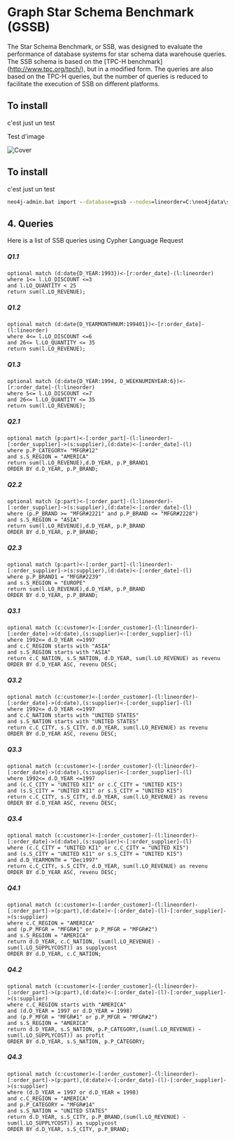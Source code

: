 # Graph Star Schema Benchmark (GSSB)
The Star Schema Benchmark, or SSB, was designed to evaluate the performance of database systems for star schema data warehouse queries. The SSB schema is based on the [TPC-H benchmark] (http://www.tpc.org/tpch/), but in a modified form. The queries are also based on the TPC-H queries, but the number of queries is reduced to facilitate the execution of SSB on different platforms.

## To install
c'est just un test

Test d'image

![Cover](https://github.com/Redwass/test/blob/main/figures/gssb.jpg)

## To install
c'est just un test
```cmd
neo4j-admin.bat import --database=gssb --nodes=lineorder=C:\neo4jdata\ssb_import\lineorder-header.csv,C:\neo4jdata\ssb_import\lineorder.csv --nodes=part=C:\neo4jdata\ssb_import\part-header.csv,C:\neo4jdata\ssb_import\part.csv --relationships=order_part=C:\neo4jdata\ssb_import\order_part-header.csv,C:\neo4jdata\ssb_import\order_part.csv
```

## 4. Queries

Here is a list of SSB queries using Cypher Language Request

##### Q1.1

```cypher
optional match (d:date{D_YEAR:1993})<-[r:order_date]-(l:lineorder)
where 1<= l.LO_DISCOUNT <=3
and l.LO_QUANTITY < 25
return sum(l.LO_REVENUE);
```

##### Q1.2

```cypher
optional match (d:date{D_YEARMONTHNUM:199401})<-[r:order_date]-(l:lineorder)
where 4<= l.LO_DISCOUNT <=6
and 26<= l.LO_QUANTITY <= 35
return sum(l.LO_REVENUE);
```

##### Q1.3

```cypher
optional match (d:date{D_YEAR:1994, D_WEEKNUMINYEAR:6})<-[r:order_date]-(l:lineorder)
where 5<= l.LO_DISCOUNT <=7
and 26<= l.LO_QUANTITY <= 35
return sum(l.LO_REVENUE);
```

##### Q2.1

```cypher
optional match (p:part)<-[:order_part]-(l:lineorder)-[:order_supplier]->(s:supplier),(d:date)<-[:order_date]-(l)
where p.P_CATEGORY= "MFGR#12"
and s.S_REGION = "AMERICA" 
return sum(l.LO_REVENUE),d.D_YEAR, p.P_BRAND1
ORDER BY d.D_YEAR, p.P_BRAND;
```

##### Q2.2

```cypher
optional match (p:part)<-[:order_part]-(l:lineorder)-[:order_supplier]->(s:supplier),(d:date)<-[:order_date]-(l)
where (p.P_BRAND >= "MFGR#2221" and p.P_BRAND <= "MFGR#2228")
and s.S_REGION = "ASIA" 
return sum(l.LO_REVENUE),d.D_YEAR, p.P_BRAND
ORDER BY d.D_YEAR, p.P_BRAND;
```

##### Q2.3

```cypher
optional match (p:part)<-[:order_part]-(l:lineorder)-[:order_supplier]->(s:supplier),(d:date)<-[:order_date]-(l)
where p.P_BRAND1 = "MFGR#2239" 
and s.S_REGION = "EUROPE" 
return sum(l.LO_REVENUE),d.D_YEAR, p.P_BRAND
ORDER BY d.D_YEAR, p.P_BRAND;
```

##### Q3.1

```cypher
optional match (c:customer)<-[:order_customer]-(l:lineorder)-[:order_date]->(d:date),(s:supplier)<-[:order_supplier]-(l)
where 1992<= d.D_YEAR <=1997
and c.C_REGION starts with "ASIA"
and s.S_REGION starts with "ASIA" 
return c.C_NATION, s.S_NATION, d.D_YEAR, sum(l.LO_REVENUE) as revenu
ORDER BY d.D_YEAR ASC, revenu DESC;
```

##### Q3.2

```cypher
optional match (c:customer)<-[:order_customer]-(l:lineorder)-[:order_date]->(d:date),(s:supplier)<-[:order_supplier]-(l)
where 1992<= d.D_YEAR <=1997
and c.C_NATION starts with "UNITED STATES" 
and s.S_NATION starts with "UNITED STATES" 
return c.C_CITY, s.S_CITY, d.D_YEAR, sum(l.LO_REVENUE) as revenu
ORDER BY d.D_YEAR ASC, revenu DESC;
```

##### Q3.3

```cypher
optional match (c:customer)<-[:order_customer]-(l:lineorder)-[:order_date]->(d:date),(s:supplier)<-[:order_supplier]-(l)
where 1992<= d.D_YEAR <=1997
and (c.C_CITY = "UNITED KI1" or c.C_CITY = "UNITED KI5") 
and (s.S_CITY = "UNITED KI1" or s.S_CITY = "UNITED KI5") 
return c.C_CITY, s.S_CITY, d.D_YEAR, sum(l.LO_REVENUE) as revenu
ORDER BY d.D_YEAR ASC, revenu DESC;
```

##### Q3.4

```cypher
optional match (c:customer)<-[:order_customer]-(l:lineorder)-[:order_date]->(d:date),(s:supplier)<-[:order_supplier]-(l)
where (c.C_CITY = "UNITED KI1" or c.C_CITY = "UNITED KI5") 
and (s.S_CITY = "UNITED KI1" or s.S_CITY = "UNITED KI5") 
and d.D_YEARMONTH = "Dec1997"
return c.C_CITY, s.S_CITY, d.D_YEAR, sum(l.LO_REVENUE) as revenu
ORDER BY d.D_YEAR ASC, revenu DESC;
```

##### Q4.1

```cypher
optional match (c:customer)<-[:order_customer]-(l:lineorder)-[:order_part]->(p:part),(d:date)<-[:order_date]-(l)-[:order_supplier]->(s:supplier)
where c.C_REGION = "AMERICA" 
and (p.P_MFGR = "MFGR#1" or p.P_MFGR = "MFGR#2")
and s.S_REGION = "AMERICA"
return d.D_YEAR, c.C_NATION, (sum(l.LO_REVENUE) - sum(l.LO_SUPPLYCOST)) as supplycost
ORDER BY d.D_YEAR, c.C_NATION;
```

##### Q4.2

```cypher
optional match (c:customer)<-[:order_customer]-(l:lineorder)-[:order_part]->(p:part),(d:date)<-[:order_date]-(l)-[:order_supplier]->(s:supplier)
where c.C_REGION starts with "AMERICA"
and (d.D_YEAR = 1997 or d.D_YEAR = 1998)
and (p.P_MFGR = "MFGR#1" or p.P_MFGR = "MFGR#2")
and s.S_REGION = "AMERICA"
return d.D_YEAR, s.S_NATION, p.P_CATEGORY,(sum(l.LO_REVENUE) - sum(l.LO_SUPPLYCOST)) as profit
ORDER BY d.D_YEAR, s.S_NATION, p.P_CATEGORY;
```

##### Q4.3

```cypher
optional match (c:customer)<-[:order_customer]-(l:lineorder)-[:order_part]->(p:part),(d:date)<-[:order_date]-(l)-[:order_supplier]->(s:supplier)
where (d.D_YEAR = 1997 or d.D_YEAR = 1998)
and c.C_REGION = "AMERICA"
and p.P_CATEGORY = "MFGR#14"
and s.S_NATION = "UNITED STATES"
return d.D_YEAR, s.S_CITY, p.P_BRAND,(sum(l.LO_REVENUE) - sum(l.LO_SUPPLYCOST)) as supplycost
ORDER BY d.D_YEAR, s.S_CITY, p.P_BRAND;
```
